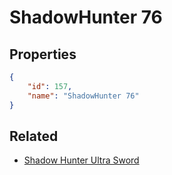 # ShadowHunter 76

<no description available>

## Properties

```json
{
    "id": 157,
    "name": "ShadowHunter 76"
}
```

## Related

- [Shadow Hunter Ultra Sword](../items/10790-shadow-hunter-ultra-sword.md)

